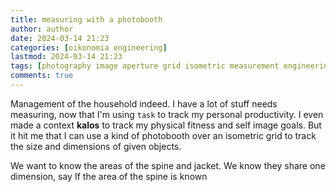 ```yaml
---
title: measuring with a photobooth
author: author
date: 2024-03-14 21:23
categories: [oikonomia engineering]
lastmod: 2024-03-14 21:23
tags: [photography image aperture grid isometric measurement engineering computer-vision cv]
comments: true
---
```


Management of the household indeed.
I have a lot of stuff needs measuring, now that I'm using `task` to track my personal productivity.
I even made a context **kalos** to track my physical fitness and self image goals.
But it hit me that I can use a kind of photobooth over an isometric grid to track the size and dimensions of given objects.

We want to know the areas of the spine and jacket.
We know they share one dimension, say
If the area of the spine is known 

<!-- embed an image of a blueprint here -->
